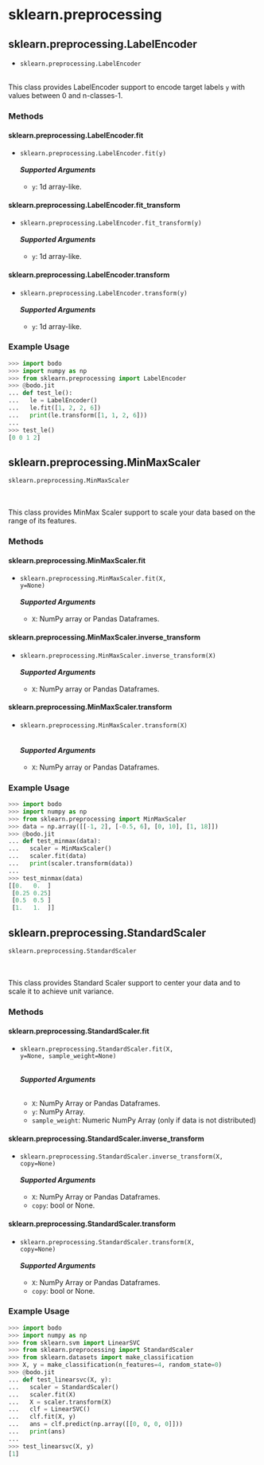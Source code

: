 # sklearn.preprocessing

## sklearn.preprocessing.LabelEncoder


- <code><apihead>sklearn.preprocessing.<apiname>LabelEncoder</apiname></apihead></code>
<br><br>

This class provides LabelEncoder support to encode target labels `y`
with values between 0 and n-classes-1.

### Methods

#### sklearn.preprocessing.LabelEncoder.fit


- <code><apihead>sklearn.preprocessing.LabelEncoder.<apiname>fit</apiname>(y)</apihead></code>
<br><br>
    ***Supported Arguments***
    <br>
    <br>
    -   `y`: 1d array-like.

#### sklearn.preprocessing.LabelEncoder.fit_transform


- <code><apihead>sklearn.preprocessing.LabelEncoder.<apiname>fit_transform</apiname>(y)</apihead></code>
<br><br>
    ***Supported Arguments***
    <br>
    <br>
    -   `y`: 1d array-like.


#### sklearn.preprocessing.LabelEncoder.transform


- <code><apihead>sklearn.preprocessing.LabelEncoder.<apiname>transform</apiname>(y)</apihead></code>
<br><br>
    ***Supported Arguments***
    <br>
    <br>
    -   `y`: 1d array-like.

### Example Usage

```py
>>> import bodo
>>> import numpy as np
>>> from sklearn.preprocessing import LabelEncoder
>>> @bodo.jit
... def test_le():
...   le = LabelEncoder()
...   le.fit([1, 2, 2, 6])
...   print(le.transform([1, 1, 2, 6]))
...
>>> test_le()
[0 0 1 2]
```


## sklearn.preprocessing.MinMaxScaler

<code><apihead>sklearn.preprocessing.<apiname>MinMaxScaler</apiname></apihead></code><br><br><br>

This class provides MinMax Scaler support to scale your data based on
the range of its features.
 
### Methods
 
#### sklearn.preprocessing.MinMaxScaler.fit


- <code><apihead>sklearn.preprocessing.MinMaxScaler.<apiname>fit</apiname>(X, y=None)</apihead></code>
<br><br>
    ***Supported Arguments***
    <br>
    <br>
    -   `X`: NumPy array or Pandas Dataframes.

#### sklearn.preprocessing.MinMaxScaler.inverse_transform


- <code><apihead>sklearn.preprocessing.MinMaxScaler.<apiname>inverse_transform</apiname>(X)</apihead></code>
<br><br>
    ***Supported Arguments***
    <br>
    <br>
    -   `X`: NumPy array or Pandas Dataframes.

#### sklearn.preprocessing.MinMaxScaler.transform


- <code><apihead>sklearn.preprocessing.MinMaxScaler.<apiname>transform</apiname>(X)</apihead></code>
<br><br>    
    ***Supported Arguments***
    <br>
    <br>
    -   `X`: NumPy array or Pandas Dataframes.

### Example Usage

```py
>>> import bodo
>>> import numpy as np
>>> from sklearn.preprocessing import MinMaxScaler
>>> data = np.array([[-1, 2], [-0.5, 6], [0, 10], [1, 18]])
>>> @bodo.jit
... def test_minmax(data):
...   scaler = MinMaxScaler()
...   scaler.fit(data)
...   print(scaler.transform(data))
...
>>> test_minmax(data)
[[0.   0.  ]
 [0.25 0.25]
 [0.5  0.5 ]
 [1.   1.  ]]
```   

## sklearn.preprocessing.StandardScaler

<code><apihead>sklearn.preprocessing.<apiname>StandardScaler</apiname></apihead></code><br><br><br>

This class provides Standard Scaler support to center your data and to
scale it to achieve unit variance.

### Methods

#### sklearn.preprocessing.StandardScaler.fit


- <code><apihead>sklearn.preprocessing.StandardScaler.<apiname>fit</apiname>(X, y=None, sample_weight=None)</apihead></code>
<br><br>

    ***Supported Arguments***
    <br>
    <br>
    -   `X`: NumPy Array or Pandas Dataframes.
    -   `y`: NumPy Array.
    -   `sample_weight`: Numeric NumPy Array (only if data is not
            distributed)

#### sklearn.preprocessing.StandardScaler.inverse_transform


- <code><apihead>sklearn.preprocessing.StandardScaler.<apiname>inverse_transform</apiname>(X, copy=None)</apihead></code>
<br><br>
    ***Supported Arguments***
    <br>
    <br>
    -   `X`: NumPy Array or Pandas Dataframes.
    -   `copy`: bool or None.

#### sklearn.preprocessing.StandardScaler.transform


- <code><apihead>sklearn.preprocessing.StandardScaler.<apiname>transform</apiname>(X, copy=None)</apihead></code>
<br><br>
    ***Supported Arguments***
    <br>
    <br>
    -   `X`: NumPy Array or Pandas Dataframes.
    -   `copy`: bool or None.

### Example Usage

```py
>>> import bodo
>>> import numpy as np
>>> from sklearn.svm import LinearSVC
>>> from sklearn.preprocessing import StandardScaler
>>> from sklearn.datasets import make_classification
>>> X, y = make_classification(n_features=4, random_state=0)
>>> @bodo.jit
... def test_linearsvc(X, y):
...   scaler = StandardScaler()
...   scaler.fit(X)
...   X = scaler.transform(X)
...   clf = LinearSVC()
...   clf.fit(X, y)
...   ans = clf.predict(np.array([[0, 0, 0, 0]]))
...   print(ans)
...
>>> test_linearsvc(X, y)
[1]
```                   